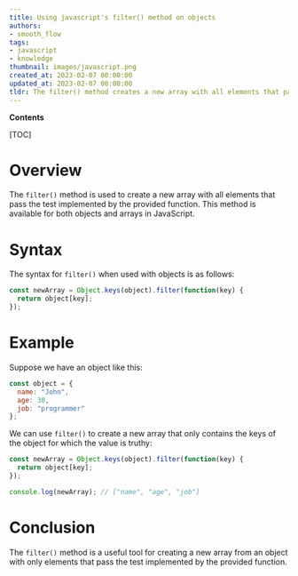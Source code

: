 ```yaml
---
title: Using javascript's filter() method on objects
authors:
- smooth_flow
tags:
- javascript
- knowledge
thumbnail: images/javascript.png
created_at: 2023-02-07 00:00:00
updated_at: 2023-02-07 00:00:00
tldr: The filter() method creates a new array with all elements that pass the test implemented by the provided function.
---
```


**Contents**

[TOC]

# Overview
The `filter()` method is used to create a new array with all elements that pass the test implemented by the provided function. This method is available for both objects and arrays in JavaScript. 

# Syntax
The syntax for `filter()` when used with objects is as follows: 

```javascript
const newArray = Object.keys(object).filter(function(key) {
  return object[key];
});
```

# Example
Suppose we have an object like this: 

```javascript
const object = {
  name: "John",
  age: 30,
  job: "programmer"
};
```

We can use `filter()` to create a new array that only contains the keys of the object for which the value is truthy: 

```javascript
const newArray = Object.keys(object).filter(function(key) {
  return object[key];
});

console.log(newArray); // ["name", "age", "job"]
```

# Conclusion
The `filter()` method is a useful tool for creating a new array from an object with only elements that pass the test implemented by the provided function.
